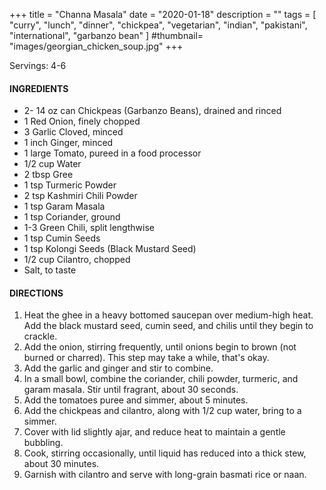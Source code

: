 +++
title = "Channa Masala"
date = "2020-01-18"
description = ""
tags = [
    "curry",
    "lunch",
    "dinner",
    "chickpea",
    "vegetarian", 
    "indian",
    "pakistani",
    "international",
    "garbanzo bean"
]
#thumbnail= "images/georgian_chicken_soup.jpg"
+++

Servings: 4-6 <!--more-->

#### INGREDIENTS 

* 2- 14 oz can Chickpeas (Garbanzo Beans), drained and rinced 
* 1 Red Onion, finely chopped
* 3 Garlic Cloved, minced
* 1 inch Ginger, minced 
* 1 large Tomato, pureed in a food processor
* 1/2 cup Water 
* 2 tbsp Gree
* 1 tsp Turmeric Powder
* 2 tsp Kashmiri Chili Powder
* 1 tsp Garam Masala
* 1 tsp Coriander, ground 
* 1-3 Green Chili, split lengthwise 
* 1 tsp Cumin Seeds
* 1 tsp Kolongi Seeds (Black Mustard Seed) 
* 1/2 cup Cilantro, chopped 
* Salt, to taste

#### DIRECTIONS 

1. Heat the ghee in a heavy bottomed saucepan over medium-high heat. Add the black mustard seed, cumin seed, and chilis until they begin to crackle.
2. Add the onion, stirring frequently, until onions begin to brown (not burned or charred). This step may take a while, that's okay. 
3. Add the garlic and ginger and stir to combine. 
4. In a small bowl, combine the coriander, chili powder, turmeric, and garam masala. Stir until fragrant, about 30 seconds. 
5. Add the tomatoes puree and simmer, about 5 minutes.
6. Add the chickpeas and cilantro, along with 1/2 cup water, bring to a simmer. 
7. Cover with lid slightly ajar, and reduce heat to maintain a gentle bubbling. 
8. Cook, stirring occasionally, until liquid has reduced into a thick stew, about 30 minutes.
9. Garnish with cilantro and serve with long-grain basmati rice or naan. 

